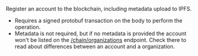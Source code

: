 Register an account to the blockchain, including metadata upload to IPFS. 

- Requires a signed protobuf transaction on the body to perform the operation.
- Metadata is not required, but if no metadata is provided the account won't be listed on the [/chain/organizations](organizations-list) endpoint. Check there to read about differences between an account and a organization.